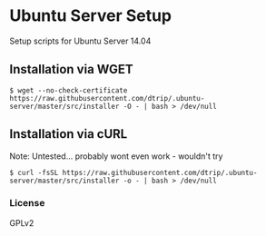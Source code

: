 # Ubuntu Server Setup


Setup scripts for Ubuntu Server 14.04

## Installation via WGET
```
$ wget --no-check-certificate https://raw.githubusercontent.com/dtrip/.ubuntu-server/master/src/installer -O - | bash > /dev/null
```

## Installation via cURL
Note: Untested... probably wont even work - wouldn't try
```
$ curl -fsSL https://raw.githubusercontent.com/dtrip/.ubuntu-server/master/src/installer -o - | bash > /dev/null
```

### License
GPLv2
